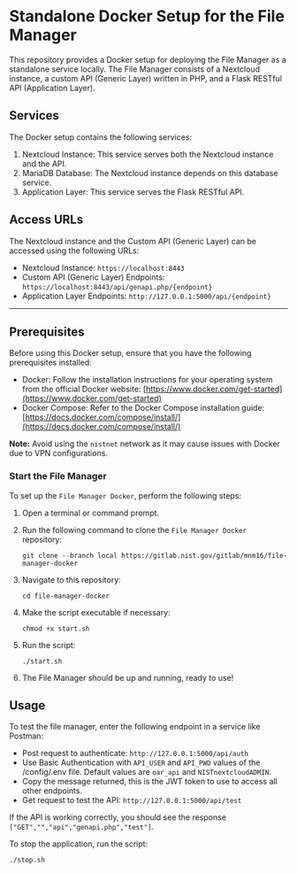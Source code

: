 # Standalone Docker Setup for the File Manager

This repository provides a Docker setup for deploying the File Manager as a standalone service locally. The File Manager consists of a Nextcloud instance, a custom API (Generic Layer) written in PHP, and a Flask RESTful API (Application Layer).

## Services

The Docker setup contains the following services:

1. Nextcloud Instance: This service serves both the Nextcloud instance and the API.
2. MariaDB Database: The Nextcloud instance depends on this database service.
3. Application Layer: This service serves the Flask RESTful API.

## Access URLs

The Nextcloud instance and the Custom API (Generic Layer) can be accessed using the following URLs:

- Nextcloud Instance: `https://localhost:8443`
- Custom API (Generic Layer) Endpoints: `https://localhost:8443/api/genapi.php/{endpoint}`
- Application Layer Endpoints: `http://127.0.0.1:5000/api/{endpoint}`

---

## Prerequisites

Before using this Docker setup, ensure that you have the following prerequisites installed:

- Docker: Follow the installation instructions for your operating system from the official Docker website: [https://www.docker.com/get-started](https://www.docker.com/get-started)
- Docker Compose: Refer to the Docker Compose installation guide: [https://docs.docker.com/compose/install/](https://docs.docker.com/compose/install/)

**Note:** Avoid using the `nistnet` network as it may cause issues with Docker due to VPN configurations.


### Start the File Manager

To set up the `File Manager Docker`, perform the following steps:

1. Open a terminal or command prompt.
2. Run the following command to clone the `File Manager Docker` repository:
   ```
   git clone --branch local https://gitlab.nist.gov/gitlab/mnm16/file-manager-docker
   ```
3. Navigate to this repository:
    ```
    cd file-manager-docker
    ```
4. Make the script executable if necessary:
    ```
    chmod +x start.sh
    ```
   
5. Run the script:
   ```
   ./start.sh
   ```

6. The File Manager should be up and running, ready to use!


## Usage

To test the file manager, enter the following endpoint in a service like Postman:

- Post request to authenticate: `http://127.0.0.1:5000/api/auth`
- Use Basic Authentication with `API_USER` and `API_PWD` values of the /config/.env file. Default values are `oar_api` and `NISTnextcloudADMIN`.
- Copy the message returned, this is the JWT token to use to access all other endpoints.
- Get request to test the API: `http://127.0.0.1:5000/api/test`

If the API is working correctly, you should see the response `["GET","","api","genapi.php","test"]`.

To stop the application, run the script:
 ```
 ./stop.sh
 ```